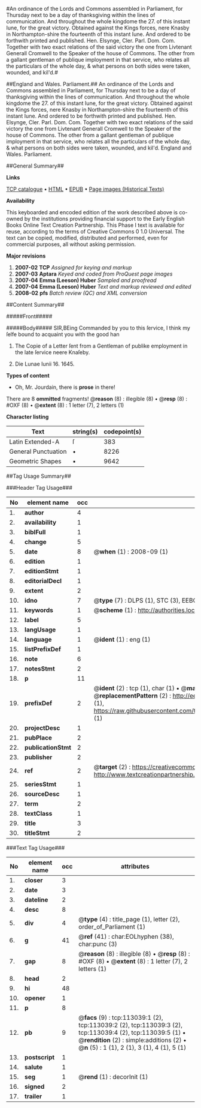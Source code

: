 #An ordinance of the Lords and Commons assembled in Parliament, for Thursday next to be a day of thanksgiving within the lines of communication. And throughout the whole kingdome the 27. of this instant Iune, for the great victory. Obtained against the Kings forces, nere Knasby in Northampton-shire the fourteenth of this instant Iune. And ordered to be forthwith printed and published. Hen. Elsynge, Cler. Parl. Dom. Com. Together with two exact relations of the said victory the one from Livtenant Generall Cromwell to the Speaker of the house of Commons. The other from a gallant gentleman of publique imployment in that service, who relates all the particulars of the whole day, & what persons on both sides were taken, wounded, and kil'd.#

##England and Wales. Parliament.##
An ordinance of the Lords and Commons assembled in Parliament, for Thursday next to be a day of thanksgiving within the lines of communication. And throughout the whole kingdome the 27. of this instant Iune, for the great victory. Obtained against the Kings forces, nere Knasby in Northampton-shire the fourteenth of this instant Iune. And ordered to be forthwith printed and published. Hen. Elsynge, Cler. Parl. Dom. Com. Together with two exact relations of the said victory the one from Livtenant Generall Cromwell to the Speaker of the house of Commons. The other from a gallant gentleman of publique imployment in that service, who relates all the particulars of the whole day, & what persons on both sides were taken, wounded, and kil'd.
England and Wales. Parliament.

##General Summary##

**Links**

[TCP catalogue](http://www.ota.ox.ac.uk/tcp/)  • 
[HTML](http://tei.it.ox.ac.uk/tcp/Texts-HTML/free/A83/A83291.html)  • 
[EPUB](http://tei.it.ox.ac.uk/tcp/Texts-EPUB/free/A83/A83291.epub) • 
[Page images (Historical Texts)](https://data.historicaltexts.jisc.ac.uk/view?pubId=eebo-99860912e&pageId=eebo-99860912e-113039-1)

**Availability**

This keyboarded and encoded edition of the
	       work described above is co-owned by the institutions
	       providing financial support to the Early English Books
	       Online Text Creation Partnership. This Phase I text is
	       available for reuse, according to the terms of Creative
	       Commons 0 1.0 Universal. The text can be copied,
	       modified, distributed and performed, even for
	       commercial purposes, all without asking permission.

**Major revisions**

1. __2007-02__ __TCP__ *Assigned for keying and markup*
1. __2007-03__ __Aptara__ *Keyed and coded from ProQuest page images*
1. __2007-04__ __Emma (Leeson) Huber__ *Sampled and proofread*
1. __2007-04__ __Emma (Leeson) Huber__ *Text and markup reviewed and edited*
1. __2008-02__ __pfs__ *Batch review (QC) and XML conversion*

##Content Summary##

#####Front#####

#####Body#####
SIR,BEing Commanded by you to this ſervice,
I think my ſelfe bound to acquaint
you with the good han
1. The Copie of a Letter ſent from
a Gentleman of publike employment
in the late ſervice neere
Knaſeby.

1. Die Lunae Iunii 16. 1645.

**Types of content**

  * Oh, Mr. Jourdain, there is **prose** in there!

There are 8 **ommitted** fragments! 
 @__reason__ (8) : illegible (8)  •  @__resp__ (8) : #OXF (8)  •  @__extent__ (8) : 1 letter (7), 2 letters (1)

**Character listing**


|Text|string(s)|codepoint(s)|
|---|---|---|
|Latin Extended-A|ſ|383|
|General Punctuation|•|8226|
|Geometric Shapes|▪|9642|

##Tag Usage Summary##

###Header Tag Usage###

|No|element name|occ|attributes|
|---|---|---|---|
|1.|__author__|4||
|2.|__availability__|1||
|3.|__biblFull__|1||
|4.|__change__|5||
|5.|__date__|8| @__when__ (1) : 2008-09 (1)|
|6.|__edition__|1||
|7.|__editionStmt__|1||
|8.|__editorialDecl__|1||
|9.|__extent__|2||
|10.|__idno__|7| @__type__ (7) : DLPS (1), STC (3), EEBO-CITATION (1), PROQUEST (1), VID (1)|
|11.|__keywords__|1| @__scheme__ (1) : http://authorities.loc.gov/ (1)|
|12.|__label__|5||
|13.|__langUsage__|1||
|14.|__language__|1| @__ident__ (1) : eng (1)|
|15.|__listPrefixDef__|1||
|16.|__note__|6||
|17.|__notesStmt__|2||
|18.|__p__|11||
|19.|__prefixDef__|2| @__ident__ (2) : tcp (1), char (1)  •  @__matchPattern__ (2) : ([0-9\-]+):([0-9IVX]+) (1), (.+) (1)  •  @__replacementPattern__ (2) : http://eebo.chadwyck.com/downloadtiff?vid=$1&page=$2 (1), https://raw.githubusercontent.com/textcreationpartnership/Texts/master/tcpchars.xml#$1 (1)|
|20.|__projectDesc__|1||
|21.|__pubPlace__|2||
|22.|__publicationStmt__|2||
|23.|__publisher__|2||
|24.|__ref__|2| @__target__ (2) : https://creativecommons.org/publicdomain/zero/1.0/ (1), http://www.textcreationpartnership.org/docs/. (1)|
|25.|__seriesStmt__|1||
|26.|__sourceDesc__|1||
|27.|__term__|2||
|28.|__textClass__|1||
|29.|__title__|3||
|30.|__titleStmt__|2||


###Text Tag Usage###

|No|element name|occ|attributes|
|---|---|---|---|
|1.|__closer__|3||
|2.|__date__|3||
|3.|__dateline__|2||
|4.|__desc__|8||
|5.|__div__|4| @__type__ (4) : title_page (1), letter (2), order_of_Parliament (1)|
|6.|__g__|41| @__ref__ (41) : char:EOLhyphen (38), char:punc (3)|
|7.|__gap__|8| @__reason__ (8) : illegible (8)  •  @__resp__ (8) : #OXF (8)  •  @__extent__ (8) : 1 letter (7), 2 letters (1)|
|8.|__head__|2||
|9.|__hi__|48||
|10.|__opener__|1||
|11.|__p__|8||
|12.|__pb__|9| @__facs__ (9) : tcp:113039:1 (2), tcp:113039:2 (2), tcp:113039:3 (2), tcp:113039:4 (2), tcp:113039:5 (1)  •  @__rendition__ (2) : simple:additions (2)  •  @__n__ (5) : 1 (1), 2 (1), 3 (1), 4 (1), 5 (1)|
|13.|__postscript__|1||
|14.|__salute__|1||
|15.|__seg__|1| @__rend__ (1) : decorInit (1)|
|16.|__signed__|2||
|17.|__trailer__|1||
